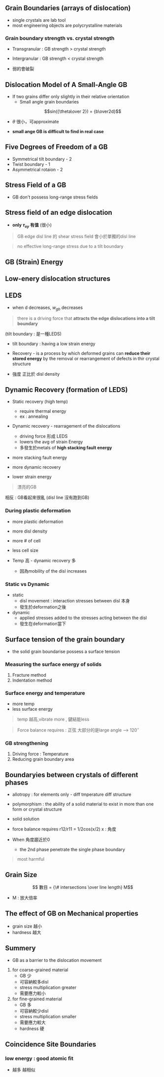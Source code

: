 
## Grain Boundaries (arrays of dislocation)

- single crystals are lab tool
- most engineering objects are polycrystalline materials

### Grain boundary strength vs. crystal strength

- Transgranular : GB strength > crystal strength
- Intergranular : GB strength < crystal strength

- 弱的會破裂

## Dislocation Model of A Small-Angle GB

- If two grains differ only slightly in their relative orientation 
	- Small angle grain boundaries

$$sin({\theta\over 2}) = {b\over2d}$$
- $\theta$ 很小，可approximate

- **small ange GB is difficult to find in real case**

## Five Degrees of Freedom of a GB

- Symmetrical tilt boundary - 2
- Twist boundary - 1
- Asymmetrical rotaion - 2

## Stress Field of a GB

- GB don't possess long-range stress fields

## Stress field of an edge dislocation

- **only $\tau_{xy}$  有值** (很小)

> GB edge disl line 的 shear stress field
> 會小於單獨的disl line

> no effective long-range stress due to a tilt boundary

## GB (Strain) Energy

## Low-enery dislocation structures 
## LEDS

- when d decreases, $w_{gb}$ decreases
> there is a driving force that **attracts the edge dislocations into a tilt boundary**

(tilt boundary : 是一種LEDS)

- tilt boundary : having a low strain energy

- Recovery - is a process by which deformed grains can **reduce their stored energy** by the removal or rearrangement of defects in thir crystal structure

- 強度 正比於 disl density

## Dynamic Recovery (formation of LEDS)

- Static recovery (high temp)
	- require thermal energy
	- ex : annealing
- Dynamic recovery - rearragement of the dislocations
	- driving force 形成 LEDS
	- lowers the avg of strain Energy
	- 多發生於metals of **high stacking fault energy**

- more stacking fault energy 
- more dynamic recovery
- lower strain energy
> 漂亮的GB

相反 : GB看起來很亂 (disl line 沒有跑到GB)

### During plastic deformation
- more plastic deformation
- more disl density
- more \# of cell
- less cell size

- Temp 高 - dynamic recovery 多
	- 因為mobility of the disl increases

### Static vs Dynamic

- static 
	- disl movement : interaction stresses between disl 本身
	- 發生於deformation之後
- dynamic 
	- applied stresses added to the stresses acting between the disl
	- 發生在deformation當下

## Surface tension of the grain boundary

- the solid grain boundarise possess a surface tension

### Measuring the surface energy of solids
1. Fracture method
2. Indentation method

### Surface energy and temperature

- more temp
- less surface energy
> temp 越高,vibrate more , 鍵結能less

> Force balance requires : 正弦
> 大部分的是large angle --> $120^\circ$ 

### GB strengthening

1. Driving force : Temperature
2. Reducing grain boundary area 

## Boundaryies between crystals of different phases

- allotropy : for elements only - diff tmperature diff structure
- polymorphism : the ability of a solid material to exist in more than one form or crystal structure
- solid solution

- force balance requires 
r12/r11 = 1/2cos(x/2)
x : 角度

- When 角度趨近於0
	- the 2nd phase penetrate the single phase boundary
> most harmful

## Grain Size

$$ 數目 = {\# intersections \over line length}  M$$ 
- M : 放大倍率

## The effect of GB on Mechanical properties

- grain size 越小 
- hardness 越大

## Summery
- GB as a barrier to the dislocation movement

1. for coarse-grained material
	- GB 少
	- 可容納較多disl
	- stress multiplication greater
	- 需要應力較小
2. for fine-grained material
	- GB 多
	- 可容納較少disl
	- stress multiplication smaller
	- 需要應力較大
	- hardness 硬

## Coincidence Site Boundaries

### low energy : good atomic fit

- 越多 越相似
